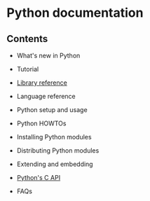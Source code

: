 # Python documentation

## Contents

- What's new in Python

- Tutorial

- [Library reference](library-reference)

- Language reference

- Python setup and usage

- Python HOWTOs

- Installing Python modules

- Distributing Python modules

- Extending and embedding

- [Python's C API](pythons-c-api)

- FAQs
